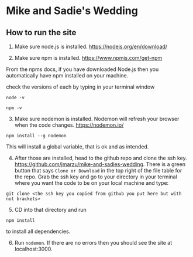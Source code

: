 # Mike and Sadie's Wedding

## How to run the site
1. Make sure node.js is installed.
https://nodejs.org/en/download/

2. Make sure npm is installed. 
https://www.npmjs.com/get-npm

From the npms docs, if you have downloaded Node.js then you automatically have npm installed on your machine.

check the versions of each by typing in your terminal window

```
node -v
```

```
npm -v
``` 

3. Make sure nodemon is installed. Nodemon will refresh your browser when the code changes.
https://nodemon.io/

```
npm install --g nodemon
```
This will install a global variable, that is ok and as intended. 

4. After those are installed, head to the github repo and clone the ssh key. 
https://github.com/jmarzu/mike-and-sadies-wedding. There is a green button that says `Clone or Download` in the top right of the file table for the repo. Grab the ssh key and go to your directory in your terminal where you want the code to be on your local machine and type:
```
git clone <the ssh key you copied from github you put here but with not brackets>
```
5. CD into that directory and run
```
npm install
``` 
to install all dependencies. 

6. Run `nodemon`. If there are no errors then you should see the site at localhost:3000.
